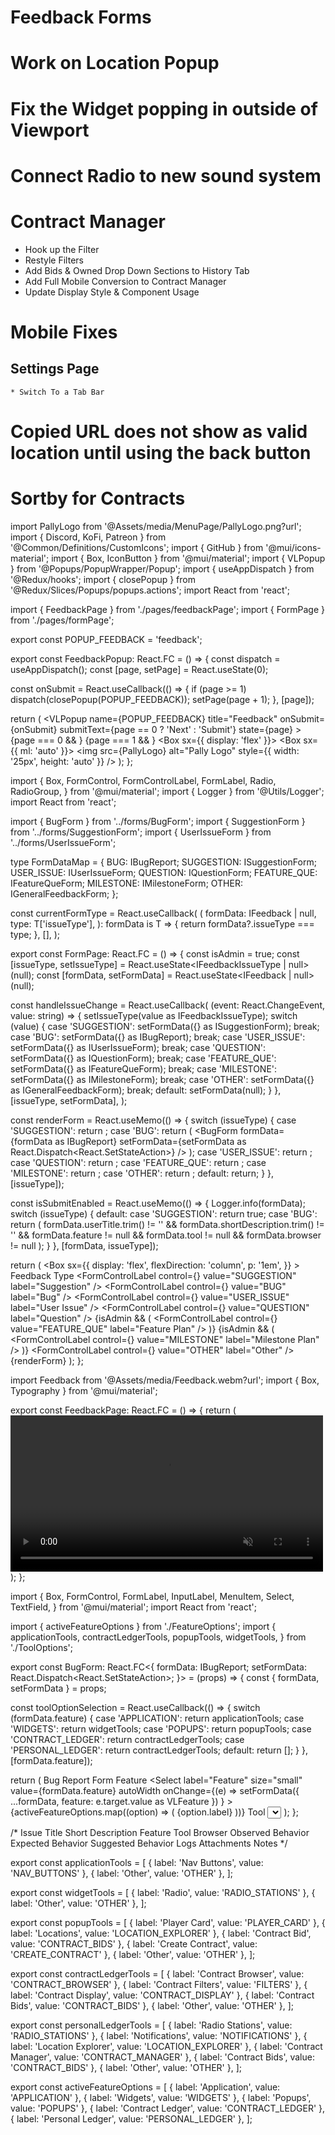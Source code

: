 # Feedback Forms

# Work on Location Popup

# Fix the Widget popping in outside of Viewport

# Connect Radio to new sound system

# Contract Manager
  * Hook up the Filter
  * Restyle Filters
  * Add Bids & Owned Drop Down Sections to History Tab
  * Add Full Mobile Conversion to Contract Manager
  * Update Display Style & Component Usage

# Mobile Fixes
  ## Settings Page
    * Switch To a Tab Bar

# Copied URL does not show as valid location until using the back button

# Sortby for Contracts

import PallyLogo from '@Assets/media/MenuPage/PallyLogo.png?url';
import { Discord, KoFi, Patreon } from '@Common/Definitions/CustomIcons';
import { GitHub } from '@mui/icons-material';
import { Box, IconButton } from '@mui/material';
import { VLPopup } from '@Popups/PopupWrapper/Popup';
import { useAppDispatch } from '@Redux/hooks';
import { closePopup } from '@Redux/Slices/Popups/popups.actions';
import React from 'react';

import { FeedbackPage } from './pages/feedbackPage';
import { FormPage } from './pages/formPage';

export const POPUP_FEEDBACK = 'feedback';

export const FeedbackPopup: React.FC = () => {
  const dispatch = useAppDispatch();
  const [page, setPage] = React.useState(0);

  const onSubmit = React.useCallback(() => {
    if (page >= 1) dispatch(closePopup(POPUP_FEEDBACK));
    setPage(page + 1);
  }, [page]);

  return (
    <VLPopup
      name={POPUP_FEEDBACK}
      title="Feedback"
      onSubmit={onSubmit}
      submitText={page == 0 ? 'Next' : 'Submit'}
      state={page}
    >
      {page === 0 && <FeedbackPage />}
      {page === 1 && <FormPage />}
      <Box sx={{ display: 'flex' }}>
        <IconButton
          component="a"
          href="https://github.com/MandaCorpNetwork"
          target="_blank"
          rel="noopener noreferrer"
        >
          <GitHub />
        </IconButton>
        <IconButton
          component="a"
          href="https://www.discord.gg/kf47Tw3P"
          target="_blank"
          rel="noopener noreferrer"
        >
          <Discord />
        </IconButton>
        <Box sx={{ ml: 'auto' }}>
          <IconButton
            component="a"
            href="https://ko-fi.com/verseledger"
            target="_blank"
            rel="noopener noreferrer"
          >
            <KoFi />
          </IconButton>
          <IconButton
            component="a"
            href="https://pally.gg/p/verseledger"
            target="_blank"
            rel="noopener noreferrer"
          >
            <img
              src={PallyLogo}
              alt="Pally Logo"
              style={{ width: '25px', height: 'auto' }}
            />
          </IconButton>
          <IconButton
            component="a"
            href="https://www.patreon.com/otterlodgestudios"
            target="_blank"
            rel="noopener noreferrer"
          >
            <Patreon />
          </IconButton>
        </Box>
      </Box>
    </VLPopup>
  );
};


import {
  Box,
  FormControl,
  FormControlLabel,
  FormLabel,
  Radio,
  RadioGroup,
} from '@mui/material';
import { Logger } from '@Utils/Logger';
import React from 'react';

import { BugForm } from '../forms/BugForm';
import { SuggestionForm } from '../forms/SuggestionForm';
import { UserIssueForm } from '../forms/UserIssueForm';

type FormDataMap = {
  BUG: IBugReport;
  SUGGESTION: ISuggestionForm;
  USER_ISSUE: IUserIssueForm;
  QUESTION: IQuestionForm;
  FEATURE_QUE: IFeatureQueForm;
  MILESTONE: IMilestoneForm;
  OTHER: IGeneralFeedbackForm;
};

const currentFormType = React.useCallback(
  <T extends IFeedback>(
    formData: IFeedback | null,
    type: T['issueType'],
  ): formData is T => {
    return formData?.issueType === type;
  },
  [],
);

export const FormPage: React.FC = () => {
  const isAdmin = true;
  const [issueType, setIssueType] = React.useState<IFeedbackIssueType | null>(null);
  const [formData, setFormData] = React.useState<IFeedback | null>(null);

  const handleIssueChange = React.useCallback(
    (event: React.ChangeEvent<HTMLInputElement>, value: string) => {
      setIssueType(value as IFeedbackIssueType);
      switch (value) {
        case 'SUGGESTION':
          setFormData({} as ISuggestionForm);
          break;
        case 'BUG':
          setFormData({} as IBugReport);
          break;
        case 'USER_ISSUE':
          setFormData({} as IUserIssueForm);
          break;
        case 'QUESTION':
          setFormData({} as IQuestionForm);
          break;
        case 'FEATURE_QUE':
          setFormData({} as IFeatureQueForm);
          break;
        case 'MILESTONE':
          setFormData({} as IMilestoneForm);
          break;
        case 'OTHER':
          setFormData({} as IGeneralFeedbackForm);
          break;
        default:
          setFormData(null);
      }
    },
    [issueType, setFormData],
  );

  const renderForm = React.useMemo(() => {
    switch (issueType) {
      case 'SUGGESTION':
        return <SuggestionForm />;
      case 'BUG':
        return (
          <BugForm
            formData={formData as IBugReport}
            setFormData={setFormData as React.Dispatch<React.SetStateAction<IBugReport>>}
          />
        );
      case 'USER_ISSUE':
        return <UserIssueForm />;
      case 'QUESTION':
        return <UserIssueForm />;
      case 'FEATURE_QUE':
        return <UserIssueForm />;
      case 'MILESTONE':
        return <UserIssueForm />;
      case 'OTHER':
        return <UserIssueForm />;
      default:
        return;
    }
  }, [issueType]);

  const isSubmitEnabled = React.useMemo(() => {
    Logger.info(formData);
    switch (issueType) {
      default:
      case 'SUGGESTION':
        return true;
      case 'BUG':
        return (
          formData.userTitle.trim() != '' &&
          formData.shortDescription.trim() != '' &&
          formData.feature != null &&
          formData.tool != null &&
          formData.browser != null
        );
    }
  }, [formData, issueType]);

  return (
    <Box
      sx={{
        display: 'flex',
        flexDirection: 'column',
        p: '1em',
      }}
    >
      <FormControl color="secondary">
        <FormLabel>Feedback Type</FormLabel>
        <RadioGroup value={issueType} onChange={handleIssueChange} row>
          <FormControlLabel
            control={<Radio size="small" color="secondary" />}
            value="SUGGESTION"
            label="Suggestion"
          />
          <FormControlLabel
            control={<Radio size="small" color="secondary" />}
            value="BUG"
            label="Bug"
          />
          <FormControlLabel
            control={<Radio size="small" color="secondary" />}
            value="USER_ISSUE"
            label="User Issue"
          />
          <FormControlLabel
            control={<Radio size="small" color="secondary" />}
            value="QUESTION"
            label="Question"
          />
          {isAdmin && (
            <FormControlLabel
              control={<Radio size="small" color="secondary" />}
              value="FEATURE_QUE"
              label="Feature Plan"
            />
          )}
          {isAdmin && (
            <FormControlLabel
              control={<Radio size="small" color="secondary" />}
              value="MILESTONE"
              label="Milestone Plan"
            />
          )}
          <FormControlLabel
            control={<Radio size="small" color="secondary" />}
            value="OTHER"
            label="Other"
          />
        </RadioGroup>
      </FormControl>
      <Box data-testid="Feedback__Form-Container">{renderForm}</Box>
    </Box>
  );
};

import Feedback from '@Assets/media/Feedback.webm?url';
import { Box, Typography } from '@mui/material';

export const FeedbackPage: React.FC = () => {
  return (
    <Box>
      <video src={Feedback} autoPlay muted loop width="500" />
      <Box
        sx={{
          display: 'flex',
          position: 'absolute',
          zIndex: 10,
          top: '200px',
          width: '88%',
          justifyContent: 'center',
          flexDirection: 'column',
          left: '5%',
        }}
      >
        <Typography
          align="center"
          sx={{ fontWeight: 'bold', color: 'info.main', textShadow: '0 0 10px #000' }}
        >
          Sometimes things break. Sometimes there are oversights. Sometimes users know
          best.
        </Typography>
        <Typography
          align="center"
          sx={{
            fontWeight: 'bold',
            mt: '.5em',
            color: 'info.main',
            textShadow: '0 0 10px #000',
          }}
        >
          Please use this form to submit feedback for Verse Ledger.
        </Typography>
      </Box>
    </Box>
  );
};


import {
  Box,
  FormControl,
  FormLabel,
  InputLabel,
  MenuItem,
  Select,
  TextField,
} from '@mui/material';
import React from 'react';

import { activeFeatureOptions } from './FeatureOptions';
import {
  applicationTools,
  contractLedgerTools,
  popupTools,
  widgetTools,
} from './ToolOptions';

export const BugForm: React.FC<{
  formData: IBugReport;
  setFormData: React.Dispatch<React.SetStateAction<IBugReport>>;
}> = (props) => {
  const { formData, setFormData } = props;

  const toolOptionSelection = React.useCallback(() => {
    switch (formData.feature) {
      case 'APPLICATION':
        return applicationTools;
      case 'WIDGETS':
        return widgetTools;
      case 'POPUPS':
        return popupTools;
      case 'CONTRACT_LEDGER':
        return contractLedgerTools;
      case 'PERSONAL_LEDGER':
        return contractLedgerTools;
      default:
        return [];
    }
  }, [formData.feature]);

  return (
    <FormControl>
      <Box>
        <FormLabel>Bug Report Form</FormLabel>
        <TextField size="small" label="Issue Title" />
        <TextField size="small" label="Short Description" multiline rows={2} />
        <Box>
          <FormControl>
            <InputLabel>Feature</InputLabel>
            <Select
              label="Feature"
              size="small"
              value={formData.feature}
              autoWidth
              onChange={(e) =>
                setFormData({ ...formData, feature: e.target.value as VLFeature })
              }
            >
              {activeFeatureOptions.map((option) => (
                <MenuItem key={option.value} value={option.value}>
                  {option.label}
                </MenuItem>
              ))}
            </Select>
          </FormControl>
          <FormControl>
            <InputLabel>Tool</InputLabel>
            <Select label="Tool" size="small" autoWidth>
              {toolOptionSelection().map((option) => (
                <MenuItem key={option.value} value={option.value}>
                  {option.label}
                </MenuItem>
              ))}
            </Select>
          </FormControl>
        </Box>
      </Box>
    </FormControl>
  );
};

/*
Issue Title
Short Description
Feature
Tool
Browser
Observed Behavior
Expected Behavior
Suggested Behavior
Logs
Attachments
Notes
*/

export const applicationTools = [
  { label: 'Nav Buttons', value: 'NAV_BUTTONS' },
  { label: 'Other', value: 'OTHER' },
];

export const widgetTools = [
  { label: 'Radio', value: 'RADIO_STATIONS' },
  { label: 'Other', value: 'OTHER' },
];

export const popupTools = [
  { label: 'Player Card', value: 'PLAYER_CARD' },
  { label: 'Locations', value: 'LOCATION_EXPLORER' },
  { label: 'Contract Bid', value: 'CONTRACT_BIDS' },
  { label: 'Create Contract', value: 'CREATE_CONTRACT' },
  { label: 'Other', value: 'OTHER' },
];

export const contractLedgerTools = [
  { label: 'Contract Browser', value: 'CONTRACT_BROWSER' },
  { label: 'Contract Filters', value: 'FILTERS' },
  { label: 'Contract Display', value: 'CONTRACT_DISPLAY' },
  { label: 'Contract Bids', value: 'CONTRACT_BIDS' },
  { label: 'Other', value: 'OTHER' },
];

export const personalLedgerTools = [
  { label: 'Radio Stations', value: 'RADIO_STATIONS' },
  { label: 'Notifications', value: 'NOTIFICATIONS' },
  { label: 'Location Explorer', value: 'LOCATION_EXPLORER' },
  { label: 'Contract Manager', value: 'CONTRACT_MANAGER' },
  { label: 'Contract Bids', value: 'CONTRACT_BIDS' },
  { label: 'Other', value: 'OTHER' },
];

export const activeFeatureOptions = [
  { label: 'Application', value: 'APPLICATION' },
  { label: 'Widgets', value: 'WIDGETS' },
  { label: 'Popups', value: 'POPUPS' },
  { label: 'Contract Ledger', value: 'CONTRACT_LEDGER' },
  { label: 'Personal Ledger', value: 'PERSONAL_LEDGER' },
];
